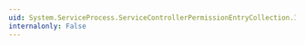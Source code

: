 ```yaml
---
uid: System.ServiceProcess.ServiceControllerPermissionEntryCollection.Item(System.Int32)
internalonly: False
---
```

